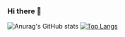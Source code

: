 ### Hi there 👋

![Anurag's GitHub stats](https://github-readme-stats.vercel.app/api?username=bo7owers&hide=contribs&show_icons=true&theme=nightowl)
[![Top Langs](https://github-readme-stats.vercel.app/api/top-langs/?username=anuraghazra)](https://github.com/bo7owers/github-readme-stats)

<!--
**bo7owers/bo7owers** is a ✨ _special_ ✨ repository because its `README.md` (this file) appears on your GitHub profile.

Here are some ideas to get you started:

- 🔭 I’m currently working on ...
- 🌱 I’m currently learning ...
- 👯 I’m looking to collaborate on ...
- 🤔 I’m looking for help with ...
- 💬 Ask me about ...
- 📫 How to reach me: ...
- 😄 Pronouns: ...
- ⚡ Fun fact: ...
-->
